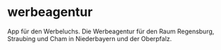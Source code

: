 # werbeagentur
App für den Werbeluchs. Die Werbeagentur für den Raum Regensburg, Straubing und Cham in Niederbayern und der Oberpfalz.
